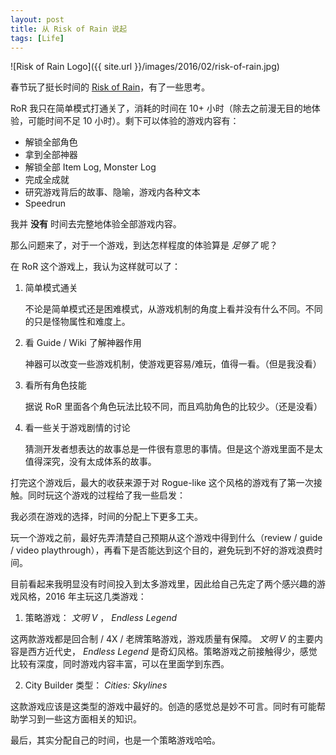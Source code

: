 ```yaml
---
layout: post
title: 从 Risk of Rain 说起
tags: [Life]
---
```


![Risk of Rain Logo]({{ site.url }}/images/2016/02/risk-of-rain.jpg)

春节玩了挺长时间的 [Risk of Rain][risk-of-rain-steam]，有了一些思考。

[risk-of-rain-steam]: http://store.steampowered.com/app/248820/

<!--more-->

RoR 我只在简单模式打通关了，消耗的时间在 10+ 小时（除去之前漫无目的地体验，可能时间不足 10 小时）。剩下可以体验的游戏内容有：

* 解锁全部角色
* 拿到全部神器
* 解锁全部 Item Log, Monster Log
* 完成全成就
* 研究游戏背后的故事、隐喻，游戏内各种文本
* Speedrun

我并 **没有** 时间去完整地体验全部游戏内容。

那么问题来了，对于一个游戏，到达怎样程度的体验算是 _足够了_ 呢？

在 RoR 这个游戏上，我认为这样就可以了：

1. 简单模式通关

   不论是简单模式还是困难模式，从游戏机制的角度上看并没有什么不同。不同的只是怪物属性和难度上。

2. 看 Guide / Wiki 了解神器作用

   神器可以改变一些游戏机制，使游戏更容易/难玩，值得一看。（但是我没看）

3. 看所有角色技能

   据说 RoR 里面各个角色玩法比较不同，而且鸡肋角色的比较少。（还是没看）

4. 看一些关于游戏剧情的讨论

   猜测开发者想表达的故事总是一件很有意思的事情。但是这个游戏里面不是太值得深究，没有太成体系的故事。

打完这个游戏后，最大的收获来源于对 Rogue-like 这个风格的游戏有了第一次接触。同时玩这个游戏的过程给了我一些启发：

我必须在游戏的选择，时间的分配上下更多工夫。

玩一个游戏之前，最好先弄清楚自己预期从这个游戏中得到什么（review / guide / video playthrough），再看下是否能达到这个目的，避免玩到不好的游戏浪费时间。

目前看起来我明显没有时间投入到太多游戏里，因此给自己先定了两个感兴趣的游戏风格，2016 年主玩这几类游戏：

1. 策略游戏： _文明 V_ ，  _Endless Legend_

这两款游戏都是回合制 / 4X / 老牌策略游戏，游戏质量有保障。 _文明 V_ 的主要内容是西方近代史， _Endless Legend_ 是奇幻风格。策略游戏之前接触得少，感觉比较有深度，同时游戏内容丰富，可以在里面学到东西。

2. City Builder 类型： _Cities: Skylines_

这款游戏应该是这类型的游戏中最好的。创造的感觉总是妙不可言。同时有可能帮助学习到一些这方面相关的知识。

最后，其实分配自己的时间，也是一个策略游戏哈哈。
